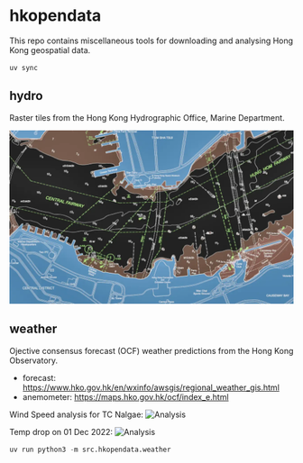 # hkopendata

This repo contains miscellaneous tools for downloading and analysing Hong Kong geospatial data.

```sh
uv sync
```

## hydro

Raster tiles from the Hong Kong Hydrographic Office, Marine Department.

![demo](src/hkopendata/hydro/data/img/demo.webp)

## weather

Ojective consensus forecast (OCF) weather predictions from the Hong Kong Observatory.

- forecast: https://www.hko.gov.hk/en/wxinfo/awsgis/regional_weather_gis.html
- anemometer: https://maps.hko.gov.hk/ocf/index_e.html

Wind Speed analysis for TC Nalgae:
![Analysis](src/hkopendata/weather/data/img/nalgae_wind.png)

Temp drop on 01 Dec 2022:
![Analysis](src/hkopendata/weather/data/img/1dec_tempdrop.png)

```py
uv run python3 -m src.hkopendata.weather
```